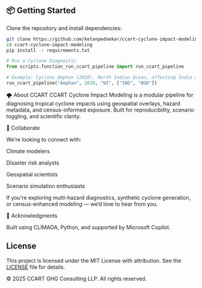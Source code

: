 ## 📦 Getting Started

Clone the repository and install dependencies:

```bash
git clone https://github.com/ketanpednekar/ccart-cyclone-impact-modeling.git
cd ccart-cyclone-impact-modeling
pip install -r requirements.txt
```
```python
# Run a Cyclone Diagnostic
from scripts.function_run_ccart_pipeline import run_ccart_pipeline

# Example: Cyclone Amphan (2020), North Indian Ocean, affecting India and Bangladesh
run_ccart_pipeline("Amphan", 2020, "NI", ["IND", "BGD"])
```
🌪️ About CCART
CCART Cyclone Impact Modeling is a modular pipeline for diagnosing tropical cyclone impacts using geospatial overlays, hazard metadata, and census-informed exposure. Built for reproducibility, scenario toggling, and scientific clarity.

🤝 Collaborate

We’re looking to connect with:

Climate modelers

Disaster risk analysts

Geospatial scientists

Scenario simulation enthusiasts

If you're exploring multi-hazard diagnostics, synthetic cyclone generation, or census-enhanced modeling — we’d love to hear from you.

📣 Acknowledgments

Built using CLIMADA, Python, and supported by Microsoft Copilot.

## License
This project is licensed under the MIT License with attribution. See the [LICENSE](./LICENSE) file for details.

© 2025 CCART GHG Consulting LLP. All rights reserved.
